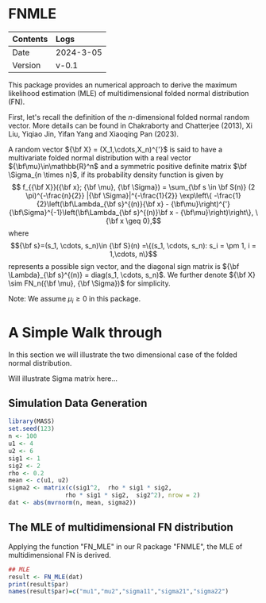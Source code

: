 # FNMLE

| Contents | Logs |
|:---------|:-----|
| Date | 2024-3-05 | 
| Version | v-0.1 |

This package provides an numerical approach to derive the maximum likelihood estimation (MLE) of multidimensional folded normal distribution (FN).

First, let's recall the definition of the $n$-dimensional folded normal random vector. More details can be found in Chakraborty and Chatterjee (2013), Xi Liu, Yiqiao Jin, Yifan Yang and Xiaoqing Pan (2023).

A random vector ${\bf X} = (X_1,\cdots,X_n)^{'}$ is said to have a multivariate folded normal distribution with a real vector ${\bf\mu}\in\mathbb{R}^n$ and a symmetric positive definite matrix $\bf \Sigma_{n \times n}$,
if its probability density function is given by
$$ f_{{\bf X}}({\bf x}; {\bf \mu}, {\bf \Sigma}) = \sum_{\bf s \in \bf S(n)} (2 \pi)^{-\frac{n}{2}} |{\bf \Sigma}|^{-\frac{1}{2}} \exp\left\{ -\frac{1}{2}\left(\bf\Lambda_{\bf s}^{(n)}{\bf x} - {\bf\mu}\right)^{'} {\bf\Sigma}^{-1}\left(\bf\Lambda_{\bf s}^{(n)}\bf x - {\bf\mu}\right)\right\}, \  {\bf x \geq 0},$$
where 
$${\bf s}=(s_1, \cdots, s_n)\in {\bf S}(n) =\{(s_1, \cdots, s_n): s_i = \pm 1, i = 1,\cdots, n\}$$ 
represents a possible sign vector, and the diagonal sign matrix is ${\bf \Lambda}_{\bf s}^{(n)} = diag(s_1, \cdots, s_n)$. 
We further denote ${\bf X} \sim FN_n({\bf \mu}, {\bf \Sigma})$ for simplicity.


Note: We assume $\mu_i \ge 0$ in this package. 

# A Simple Walk through

In this section we will illustrate the two dimensional case of the folded normal distribution. 

Will illustrate Sigma matrix here...

## Simulation Data Generation


```r
library(MASS)
set.seed(123)
n <- 100
u1 <- 4
u2 <- 6
sig1 <- 1
sig2 <- 2
rho <- 0.2
mean <- c(u1, u2)
sigma2 <- matrix(c(sig1^2,  rho * sig1 * sig2,
                rho * sig1 * sig2,  sig2^2), nrow = 2)
dat <- abs(mvrnorm(n, mean, sigma2))
```
## The MLE of multidimensional FN distribution
Applying the function "FN_MLE" in our R package "FNMLE", the MLE of multidimensional FN is derived.
```r
## MLE
result <- FN_MLE(dat)
print(result$par)
names(result$par)=c("mu1","mu2","sigma11","sigma21","sigma22")
```

